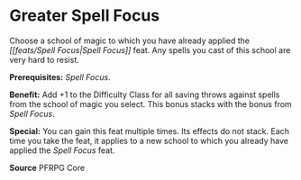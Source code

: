 ﻿---
cssclass: [feats]

---
# Greater Spell Focus

Choose a school of magic to which you have already applied the _[[feats/Spell Focus|Spell Focus]]_ feat. Any spells you cast of this school are very hard to resist.

**Prerequisites:** _Spell Focus_.

**Benefit:** Add +1 to the Difficulty Class for all saving throws against spells from the school of magic you select. This bonus stacks with the bonus from _Spell Focus_.

**Special:** You can gain this feat multiple times. Its effects do not stack. Each time you take the feat, it applies to a new school to which you already have applied the _Spell Focus_ feat.

**Source** PFRPG Core